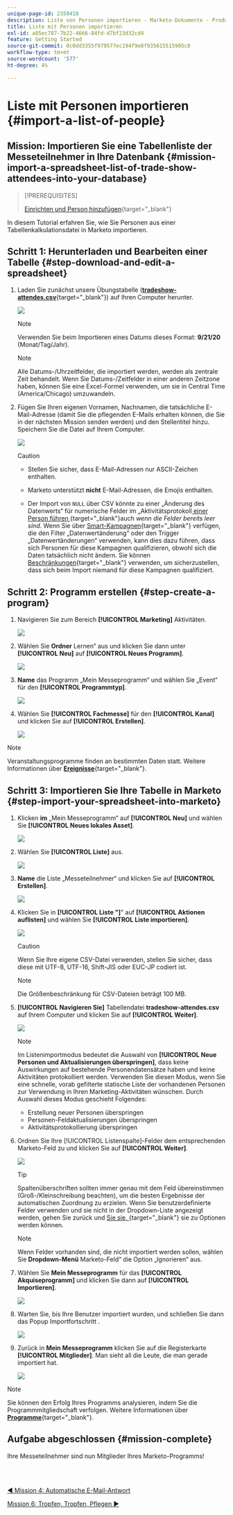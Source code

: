 ```yaml
---
unique-page-id: 2359418
description: Liste von Personen importieren - Marketo-Dokumente - Produktdokumentation
title: Liste mit Personen importieren
exl-id: a85ec787-7b22-4666-84fd-d7bf23d32cd4
feature: Getting Started
source-git-commit: 0c0dd3355f979577ec194f9e8f935615515905c0
workflow-type: tm+mt
source-wordcount: '577'
ht-degree: 4%

---
```


# Liste mit Personen importieren {#import-a-list-of-people}

## Mission: Importieren Sie eine Tabellenliste der Messeteilnehmer in Ihre Datenbank {#mission-import-a-spreadsheet-list-of-trade-show-attendees-into-your-database}

>[!PREREQUISITES]
>
>[Einrichten und Person hinzufügen](/help/marketo/getting-started/quick-wins/get-set-up-and-add-a-person.md){target="_blank"}

In diesem Tutorial erfahren Sie, wie Sie Personen aus einer Tabellenkalkulationsdatei in Marketo importieren.

## Schritt 1: Herunterladen und Bearbeiten einer Tabelle {#step-download-and-edit-a-spreadsheet}

1. Laden Sie zunächst unsere Übungstabelle ([**tradeshow-attendes.csv**](/help/marketo/getting-started/assets/tradeshow-attendees.csv){target="_blank"}) auf Ihren Computer herunter.

   ![](assets/import-a-list-of-people-1.png)

   >[!NOTE]
   >
   >Verwenden Sie beim Importieren eines Datums dieses Format: **9/21/20** (Monat/Tag/Jahr).

   >[!NOTE]
   >
   >Alle Datums-/Uhrzeitfelder, die importiert werden, werden als zentrale Zeit behandelt. Wenn Sie Datums-/Zeitfelder in einer anderen Zeitzone haben, können Sie eine Excel-Formel verwenden, um sie in Central Time (America/Chicago) umzuwandeln.

1. Fügen Sie Ihren eigenen Vornamen, Nachnamen, die tatsächliche E-Mail-Adresse (damit Sie die pflegenden E-Mails erhalten können, die Sie in der nächsten Mission senden werden) und den Stellentitel hinzu. Speichern Sie die Datei auf Ihrem Computer.

   ![](assets/import-a-list-of-people-2.png)

   >[!CAUTION]
   >
   >* Stellen Sie sicher, dass E-Mail-Adressen nur ASCII-Zeichen enthalten.
   >
   >* Marketo unterstützt **nicht** E-Mail-Adressen, die Emojis enthalten.
   >
   >* Der Import von `NULL` über CSV könnte zu einer „Änderung des Datenwerts“ für numerische Felder im „Aktivitätsprotokoll[ einer Person führen ](/help/marketo/product-docs/core-marketo-concepts/smart-lists-and-static-lists/managing-people-in-smart-lists/locate-the-activity-log-for-a-person.md){target="_blank"}auch _wenn die Felder bereits leer sind_. Wenn Sie über [Smart-Kampagnen](/help/marketo/product-docs/core-marketo-concepts/smart-campaigns/understanding-smart-campaigns.md){target="_blank"} verfügen, die den Filter „Datenwertänderung“ oder den Trigger „Datenwertänderungen“ verwenden, kann dies dazu führen, dass sich Personen für diese Kampagnen qualifizieren, obwohl sich die Daten tatsächlich nicht ändern. Sie können [Beschränkungen](/help/marketo/product-docs/core-marketo-concepts/smart-lists-and-static-lists/using-smart-lists/add-a-constraint-to-a-smart-list-filter.md){target="_blank"} verwenden, um sicherzustellen, dass sich beim Import niemand für diese Kampagnen qualifiziert.

## Schritt 2: Programm erstellen {#step-create-a-program}

1. Navigieren Sie zum Bereich **[!UICONTROL Marketing]** Aktivitäten.

   ![](assets/import-a-list-of-people-3.png)

1. Wählen Sie **Ordner** Lernen“ aus und klicken Sie dann unter **[!UICONTROL Neu]** auf **[!UICONTROL Neues Programm]**.

   ![](assets/import-a-list-of-people-4.png)

1. **Name** das Programm „Mein Messeprogramm“ und wählen Sie „Event“ für den **[!UICONTROL Programmtyp]**.

   ![](assets/import-a-list-of-people-5.png)

1. Wählen Sie **[!UICONTROL Fachmesse]** für den **[!UICONTROL Kanal]** und klicken Sie auf **[!UICONTROL Erstellen]**.

   ![](assets/import-a-list-of-people-6.png)

>[!NOTE]
>
>Veranstaltungsprogramme finden an bestimmten Daten statt. Weitere Informationen über [**Ereignisse**](/help/marketo/product-docs/demand-generation/events/understanding-events/understanding-event-programs.md){target="_blank"}.

## Schritt 3: Importieren Sie Ihre Tabelle in Marketo {#step-import-your-spreadsheet-into-marketo}

1. Klicken **im** „Mein Messeprogramm“ auf **[!UICONTROL Neu]** und wählen Sie **[!UICONTROL Neues lokales Asset]**.

   ![](assets/import-a-list-of-people-7.png)

1. Wählen Sie **[!UICONTROL Liste]** aus.

   ![](assets/import-a-list-of-people-8.png)

1. **Name** die Liste „Messeteilnehmer“ und klicken Sie auf **[!UICONTROL Erstellen]**.

   ![](assets/import-a-list-of-people-9.png)

1. Klicken Sie in **[!UICONTROL Liste &quot;]**&quot; auf **[!UICONTROL Aktionen auflisten]** und wählen Sie **[!UICONTROL Liste importieren]**.

   ![](assets/import-a-list-of-people-10.png)

   >[!CAUTION]
   >
   >Wenn Sie Ihre eigene CSV-Datei verwenden, stellen Sie sicher, dass diese mit UTF-8, UTF-16, Shift-JIS oder EUC-JP codiert ist.

   >[!NOTE]
   >
   >Die Größenbeschränkung für CSV-Dateien beträgt 100 MB.

1. **[!UICONTROL Navigieren Sie]** Tabellendatei **tradeshow-attendes.csv** auf Ihrem Computer und klicken Sie auf **[!UICONTROL Weiter]**.

   ![](assets/import-a-list-of-people-11.png)

   >[!NOTE]
   >
   >Im Listenimportmodus bedeutet die Auswahl von **[!UICONTROL Neue Personen und Aktualisierungen überspringen]**, dass keine Auswirkungen auf bestehende Personendatensätze haben und keine Aktivitäten protokolliert werden. Verwenden Sie diesen Modus, wenn Sie eine schnelle, vorab gefilterte statische Liste der vorhandenen Personen zur Verwendung in Ihren Marketing-Aktivitäten wünschen. Durch Auswahl dieses Modus geschieht Folgendes:
   >
   > * Erstellung neuer Personen überspringen
   > * Personen-Feldaktualisierungen überspringen
   > * Aktivitätsprotokollierung überspringen

1. Ordnen Sie Ihre [!UICONTROL Listenspalte]-Felder dem entsprechenden Marketo-Feld zu und klicken Sie auf **[!UICONTROL Weiter]**.

   ![](assets/import-a-list-of-people-12.png)

   >[!TIP]
   >
   >Spaltenüberschriften sollten immer genau mit dem Feld übereinstimmen (Groß-/Kleinschreibung beachten), um die besten Ergebnisse der automatischen Zuordnung zu erzielen. Wenn Sie benutzerdefinierte Felder verwenden und sie nicht in der Dropdown-Liste angezeigt werden, gehen Sie zurück und [ Sie sie, ](/help/marketo/product-docs/administration/field-management/create-a-custom-field-in-marketo.md){target="_blank"} sie zu Optionen werden können.

   >[!NOTE]
   >
   >Wenn Felder vorhanden sind, die nicht importiert werden sollen, wählen Sie **Dropdown-Menü** Marketo-Feld“ die Option „Ignorieren“ aus.

1. Wählen Sie **Mein Messeprogramm** für das **[!UICONTROL Akquiseprogramm]** und klicken Sie dann auf **[!UICONTROL Importieren]**.

   ![](assets/import-a-list-of-people-13.png)

1. Warten Sie, bis Ihre Benutzer importiert wurden, und schließen Sie dann das Popup Importfortschritt .

   ![](assets/import-a-list-of-people-14.png)

1. Zurück in **Mein Messeprogramm** klicken Sie auf die Registerkarte **[!UICONTROL Mitglieder]**. Man sieht all die Leute, die man gerade importiert hat.

   ![](assets/import-a-list-of-people-15.png)

>[!NOTE]
>
>Sie können den Erfolg Ihres Programms analysieren, indem Sie die Programmmitgliedschaft verfolgen. Weitere Informationen über [**Programme**](/help/marketo/product-docs/core-marketo-concepts/programs/creating-programs/understanding-programs.md){target="_blank"}.

## Aufgabe abgeschlossen {#mission-complete}

Ihre Messeteilnehmer sind nun Mitglieder Ihres Marketo-Programms!

<br> 

[◄ Mission 4: Automatische E-Mail-Antwort](/help/marketo/getting-started/quick-wins/email-auto-response.md)

[Mission 6: Tropfen, Tropfen, Pflegen ►](/help/marketo/getting-started/quick-wins/drip-drip-nurture.md)
